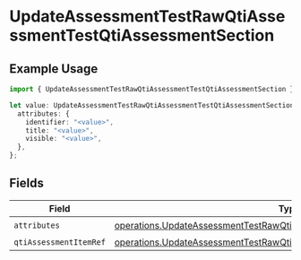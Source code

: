 # UpdateAssessmentTestRawQtiAssessmentTestQtiAssessmentSection

## Example Usage

```typescript
import { UpdateAssessmentTestRawQtiAssessmentTestQtiAssessmentSection } from "qti/models/operations";

let value: UpdateAssessmentTestRawQtiAssessmentTestQtiAssessmentSection = {
  attributes: {
    identifier: "<value>",
    title: "<value>",
    visible: "<value>",
  },
};
```

## Fields

| Field                                                                                                                                                                | Type                                                                                                                                                                 | Required                                                                                                                                                             | Description                                                                                                                                                          |
| -------------------------------------------------------------------------------------------------------------------------------------------------------------------- | -------------------------------------------------------------------------------------------------------------------------------------------------------------------- | -------------------------------------------------------------------------------------------------------------------------------------------------------------------- | -------------------------------------------------------------------------------------------------------------------------------------------------------------------- |
| `attributes`                                                                                                                                                         | [operations.UpdateAssessmentTestRawQtiAssessmentSectionAttributes](../../models/operations/updateassessmenttestrawqtiassessmentsectionattributes.md)                 | :heavy_check_mark:                                                                                                                                                   | N/A                                                                                                                                                                  |
| `qtiAssessmentItemRef`                                                                                                                                               | [operations.UpdateAssessmentTestRawQtiAssessmentTestQtiAssessmentItemRef](../../models/operations/updateassessmenttestrawqtiassessmenttestqtiassessmentitemref.md)[] | :heavy_minus_sign:                                                                                                                                                   | N/A                                                                                                                                                                  |